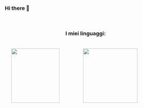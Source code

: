 ### Hi there 👋
### <br><p align=center>I miei linguaggi:<br><br></p>
<div align=center>
  <img src="https://www.geekandjob.com/uploads/wiki/9e88fca5f508c3931ab20fd562afa066d7ebc455.png" width="150" height="170" hspace=0>
  <img src="https://upload.wikimedia.org/wikipedia/en/thumb/3/30/Java_programming_language_logo.svg/1200px-Java_programming_language_logo.svg.png" height="170" hspace=70>
</div>

<!--
**barchiii/barchiii** is a ✨ _special_ ✨ repository because its `README.md` (this file) appears on your GitHub profile.
